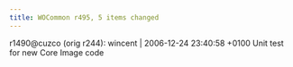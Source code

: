```yaml
---
title: WOCommon r495, 5 items changed
---
```


r1490@cuzco (orig r244): wincent | 2006-12-24 23:40:58 +0100 Unit test for new Core Image code

